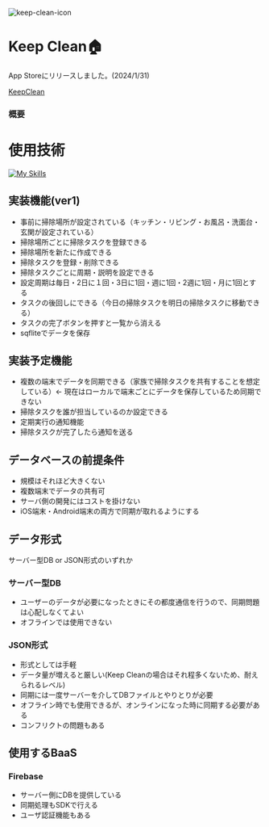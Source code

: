 ![keep-clean-icon](https://github.com/rei0v0/keep_clean/assets/130533596/249cd9cd-e7ee-4a03-be8b-eb9cdc69de17)
# Keep Clean🏠

App Storeにリリースしました。(2024/1/31)

[KeepClean](https://apps.apple.com/jp/app/keepclean/id6476443848)

### 概要

# 使用技術

[![My Skills](https://skillicons.dev/icons?i=flutter,firebase)](https://skillicons.dev)


## 実装機能(ver1)
+ 事前に掃除場所が設定されている（キッチン・リビング・お風呂・洗面台・玄関が設定されている）
+ 掃除場所ごとに掃除タスクを登録できる
+ 掃除場所を新たに作成できる
+ 掃除タスクを登録・削除できる
+ 掃除タスクごとに周期・説明を設定できる
+ 設定周期は毎日・2日に１回・3日に1回・週に1回・2週に1回・月に1回とする
+ タスクの後回しにできる（今日の掃除タスクを明日の掃除タスクに移動できる）
+ タスクの完了ボタンを押すと一覧から消える
+ sqfliteでデータを保存
  
## 実装予定機能
+ 複数の端末でデータを同期できる（家族で掃除タスクを共有することを想定している）<- 現在はローカルで端末ごとにデータを保存しているため同期できない
+ 掃除タスクを誰が担当しているのか設定できる
+ 定期実行の通知機能
+ 掃除タスクが完了したら通知を送る
  
## データベースの前提条件
+ 規模はそれほど大きくない
+ 複数端末でデータの共有可
+ サーバ側の開発にはコストを掛けない
+ iOS端末・Android端末の両方で同期が取れるようにする

## データ形式
サーバー型DB or JSON形式のいずれか
### サーバー型DB
+ ユーザーのデータが必要になったときにその都度通信を行うので、同期問題は心配しなくてよい
+ オフラインでは使用できない

### JSON形式
+ 形式としては手軽
+ データ量が増えると厳しい(Keep Cleanの場合はそれ程多くないため、耐えられるレベル)
+ 同期には一度サーバーを介してDBファイルとやりとりが必要
+ オフライン時でも使用できるが、オンラインになった時に同期する必要がある
+ コンフリクトの問題もある
  
## 使用するBaaS

### Firebase
+ サーバー側にDBを提供している
+ 同期処理もSDKで行える
+ ユーザ認証機能もある
